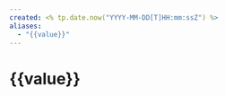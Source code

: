 ```yaml
---
created: <% tp.date.now("YYYY-MM-DD[T]HH:mm:ssZ") %>
aliases:
  - "{{value}}"
---
```


# {{value}}



